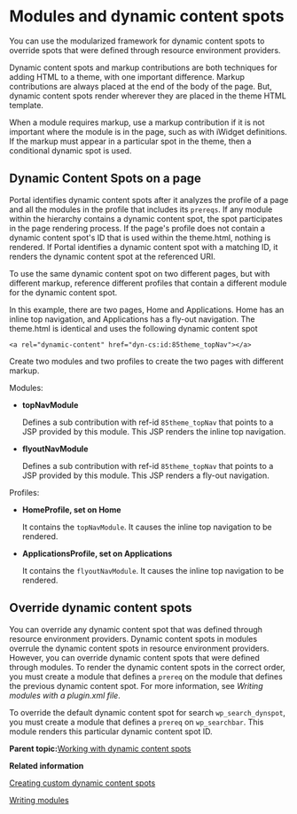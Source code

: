 # Modules and dynamic content spots 

You can use the modularized framework for dynamic content spots to override spots that were defined through resource environment providers.

Dynamic content spots and markup contributions are both techniques for adding HTML to a theme, with one important difference. Markup contributions are always placed at the end of the body of the page. But, dynamic content spots render wherever they are placed in the theme HTML template.

When a module requires markup, use a markup contribution if it is not important where the module is in the page, such as with iWidget definitions. If the markup must appear in a particular spot in the theme, then a conditional dynamic spot is used.

## Dynamic Content Spots on a page

Portal identifies dynamic content spots after it analyzes the profile of a page and all the modules in the profile that includes its `prereqs`. If any module within the hierarchy contains a dynamic content spot, the spot participates in the page rendering process. If the page's profile does not contain a dynamic content spot's ID that is used within the theme.html, nothing is rendered. If Portal identifies a dynamic content spot with a matching ID, it renders the dynamic content spot at the referenced URI.

To use the same dynamic content spot on two different pages, but with different markup, reference different profiles that contain a different module for the dynamic content spot.

In this example, there are two pages, Home and Applications. Home has an inline top navigation, and Applications has a fly-out navigation. The theme.html is identical and uses the following dynamic content spot

```
<a rel="dynamic-content" href="dyn-cs:id:85theme_topNav"></a>
```

Create two modules and two profiles to create the two pages with different markup.

Modules:

-   **topNavModule**

    Defines a sub contribution with ref-id `85theme_topNav` that points to a JSP provided by this module. This JSP renders the inline top navigation.

-   **flyoutNavModule**

    Defines a sub contribution with ref-id `85theme_topNav` that points to a JSP provided by this module. This JSP renders a fly-out navigation.


Profiles:

-   **HomeProfile, set on Home**

    It contains the `topNavModule`. It causes the inline top navigation to be rendered.

-   **ApplicationsProfile, set on Applications**

    It contains the `flyoutNavModule`. It causes the inline top navigation to be rendered.


## Override dynamic content spots

You can override any dynamic content spot that was defined through resource environment providers. Dynamic content spots in modules overrule the dynamic content spots in resource environment providers. However, you can override dynamic content spots that were defined through modules. To render the dynamic content spots in the correct order, you must create a module that defines a `prereq` on the module that defines the previous dynamic content spot. For more information, see *Writing modules with a plugin.xml file*.

To override the default dynamic content spot for search `wp_search_dynspot`, you must create a module that defines a `prereq` on `wp_searchbar`. This module renders this particular dynamic content spot ID.

**Parent topic:**[Working with dynamic content spots ](../dev-portlet/csa2r_dyn_cntnt_spot.md)

**Related information**  


[Creating custom dynamic content spots ](../dev-theme/themeopt_themedev_create_dynamic_content_spots.md)

[Writing modules ](../dev-theme/themeopt_mod_plugin_xml.md)


